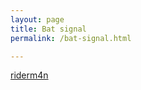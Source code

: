 ```yaml
---
layout: page
title: Bat signal
permalink: /bat-signal.html

---
```

<a class="muut" href="https://muut.com/i/tonysj/comments" type="dynamic">riderm4n</a>
